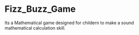 # Fizz_Buzz_Game
Its a Mathematical game designed for childern to make a sound mathematical calculation skill. 

